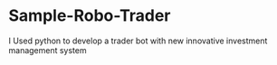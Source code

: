 # Sample-Robo-Trader
I Used python to develop a trader bot with new innovative investment management system
